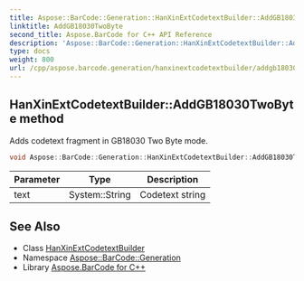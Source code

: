 ```yaml
---
title: Aspose::BarCode::Generation::HanXinExtCodetextBuilder::AddGB18030TwoByte method
linktitle: AddGB18030TwoByte
second_title: Aspose.BarCode for C++ API Reference
description: 'Aspose::BarCode::Generation::HanXinExtCodetextBuilder::AddGB18030TwoByte method. Adds codetext fragment in GB18030 Two Byte mode in C++.'
type: docs
weight: 800
url: /cpp/aspose.barcode.generation/hanxinextcodetextbuilder/addgb18030twobyte/
---
```

## HanXinExtCodetextBuilder::AddGB18030TwoByte method


Adds codetext fragment in GB18030 Two Byte mode.

```cpp
void Aspose::BarCode::Generation::HanXinExtCodetextBuilder::AddGB18030TwoByte(System::String text)
```


| Parameter | Type | Description |
| --- | --- | --- |
| text | System::String | Codetext string |

## See Also

* Class [HanXinExtCodetextBuilder](../)
* Namespace [Aspose::BarCode::Generation](../../)
* Library [Aspose.BarCode for C++](../../../)
